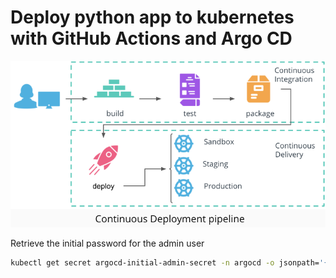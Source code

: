 # Deploy python app to kubernetes with GitHub Actions and Argo CD

![](./cicd-pipeline.png)

Retrieve the initial password for the admin user

```bash
kubectl get secret argocd-initial-admin-secret -n argocd -o jsonpath='{.data.password}' | base64 --decode; echo
```